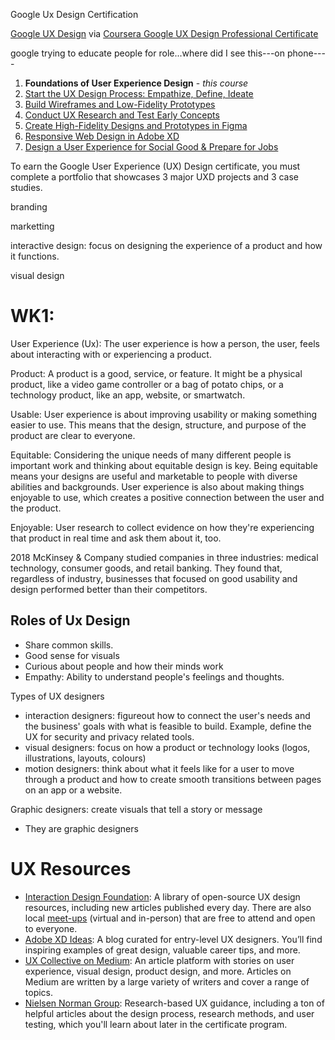 Google Ux Design Certification

[Google UX Design](https://grow.google/certificates/ux-design/#?modal_active=none) via [Coursera Google UX Design Professional Certificate](https://www.coursera.org/professional-certificates/google-ux-design)

google trying to educate people for role...where did I see this---on phone----



1. **Foundations of User Experience Design** - *this course*
2. [Start the UX Design Process: Empathize, Define, Ideate](https://www.coursera.org/learn/start-ux-design-process)
3. [Build Wireframes and Low-Fidelity Prototypes](https://www.coursera.org/learn/wireframes-low-fidelity-prototypes)
4. [Conduct UX Research and Test Early Concepts](https://www.coursera.org/learn/conduct-ux-research) 
5. [Create High-Fidelity Designs and Prototypes in Figma](https://www.coursera.org/learn/high-fidelity-designs-prototype)
6. [Responsive Web Design in Adobe XD](https://www.coursera.org/learn/responsive-web-design-adobe-xd)
7. [Design a User Experience for Social Good & Prepare for Jobs](https://www.coursera.org/learn/ux-design-jobs)

To earn the Google User Experience (UX) Design certificate, you must complete a portfolio that showcases 3 major UXD projects and 3 case studies. 



branding

marketting

interactive design: focus on designing the experience of a product and how it functions.

visual design

# WK1: 

User Experience (Ux): The user experience is how a person, the user, feels about interacting with or experiencing a product.

Product: A product is a good, service, or feature. It might be a physical product, like a video game controller or a bag of potato chips, or a technology product, like an app, website, or smartwatch. 

Usable: User experience is about improving usability or making something easier to use. This means that the design, structure, and purpose of the product are clear to everyone.

Equitable: Considering the unique needs of many different people is important work and thinking about equitable design is key. Being equitable means your designs are useful and marketable to people with diverse abilities and backgrounds. User experience is also about making things enjoyable to use, which creates a positive connection between the user and the product. 

Enjoyable: User research to collect evidence on how they're experiencing that product in real time and ask them about it, too. 

2018 McKinsey & Company studied companies in three industries: medical technology, consumer goods, and retail banking. They found that, regardless of industry, businesses that focused on good usability and design performed better than their competitors.

## Roles of Ux Design

- Share common skills.
- Good sense for visuals
- Curious about people and how their minds work
- Empathy: Ability to understand people's feelings and thoughts.

Types of UX designers

- interaction designers: figureout how to connect the user's needs and the business' goals with what is feasible to build.  Example, define the UX for security and privacy related tools.
- visual designers: focus on how a product or technology looks (logos, illustrations, layouts, colours)
- motion designers: think about what it feels like for a user to move through a product and how to create smooth transitions between pages on an app or a website.  

Graphic designers: create visuals that tell a story or message

- They are graphic designers

# UX Resources

- [Interaction Design Foundation](https://www.interaction-design.org/literature): A library of open-source UX design resources, including new articles published every day. There are also local [meet-ups](https://www.interaction-design.org/events/ux-meetups) (virtual and in-person) that are free to attend and open to everyone. 
- [Adobe XD Ideas](https://xd.adobe.com/ideas/?sdid=61PM7WSH&mv=social&mv2=ownsoc-org): A blog curated for entry-level UX designers. You’ll find inspiring examples of great design, valuable career tips, and more.
- [UX Collective on Medium](https://uxdesign.cc/): An article platform with stories on user experience, visual design, product design, and more. Articles on Medium are written by a large variety of writers and cover a range of topics. 
- [Nielsen Norman Group](https://www.nngroup.com/articles/): Research-based UX guidance, including a ton of helpful articles about the design process, research methods, and user testing, which you'll learn about later in the certificate program.